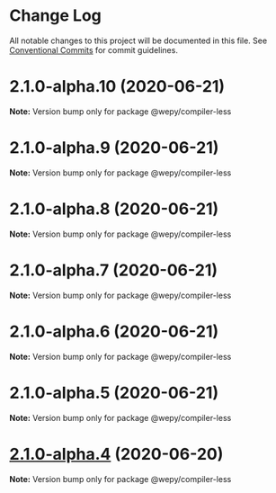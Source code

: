 # Change Log

All notable changes to this project will be documented in this file.
See [Conventional Commits](https://conventionalcommits.org) for commit guidelines.

# 2.1.0-alpha.10 (2020-06-21)

**Note:** Version bump only for package @wepy/compiler-less





# 2.1.0-alpha.9 (2020-06-21)

**Note:** Version bump only for package @wepy/compiler-less





# 2.1.0-alpha.8 (2020-06-21)

**Note:** Version bump only for package @wepy/compiler-less





# 2.1.0-alpha.7 (2020-06-21)

**Note:** Version bump only for package @wepy/compiler-less





# 2.1.0-alpha.6 (2020-06-21)

**Note:** Version bump only for package @wepy/compiler-less





# 2.1.0-alpha.5 (2020-06-21)

**Note:** Version bump only for package @wepy/compiler-less





# [2.1.0-alpha.4](https://github.com/Tencent/wepy/compare/v2.1.0-alpha.2...v2.1.0-alpha.4) (2020-06-20)

**Note:** Version bump only for package @wepy/compiler-less
